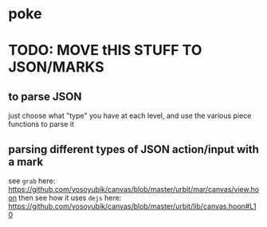 # poke


# TODO: MOVE tHIS STUFF TO JSON/MARKS
## to parse JSON
just choose what "type" you have at each level, and use the various piece functions to parse it

## parsing different types of JSON action/input with a mark
see `grab` here:
https://github.com/yosoyubik/canvas/blob/master/urbit/mar/canvas/view.hoon
then see how it uses `dejs` here:
https://github.com/yosoyubik/canvas/blob/master/urbit/lib/canvas.hoon#L10
